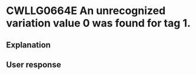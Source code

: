 # CWLLG0664E An unrecognized variation value 0 was found for tag 1.

## Explanation

## User response
